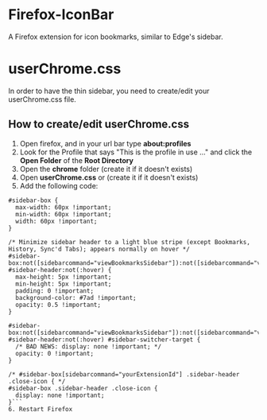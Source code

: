 # Firefox-IconBar
 A Firefox extension for icon bookmarks, similar to Edge's sidebar.

# userChrome.css
In order to have the thin sidebar, you need to create/edit your userChrome.css file.

## How to create/edit userChrome.css
1. Open firefox, and in your url bar type **about:profiles** 
2. Look for the Profile that says "This is the profile in use ..." and click the **Open Folder** of the **Root Directory**
3. Open the **chrome** folder (create it if it doesn't exists)
4. Open **userChrome.css** or (create it if it doesn't exists)
5. Add the following code:
```/* remove maximum/minimum width restriction of sidebar */
#sidebar-box {
  max-width: 60px !important;
  min-width: 60px !important;
  width: 60px !important;
}

/* Minimize sidebar header to a light blue stripe (except Bookmarks, History, Sync'd Tabs); appears normally on hover */
#sidebar-box:not([sidebarcommand="viewBookmarksSidebar"]):not([sidebarcommand="viewHistorySidebar"]):not([sidebarcommand="viewTabsSidebar"]) #sidebar-header:not(:hover) {
  max-height: 5px !important;
  min-height: 5px !important;
  padding: 0 !important;
  background-color: #7ad !important;
  opacity: 0.5 !important;
}

#sidebar-box:not([sidebarcommand="viewBookmarksSidebar"]):not([sidebarcommand="viewHistorySidebar"]):not([sidebarcommand="viewTabsSidebar"]) #sidebar-header:not(:hover) #sidebar-switcher-target {
  /* BAD NEWS: display: none !important; */
  opacity: 0 !important;
}

/* #sidebar-box[sidebarcommand="yourExtensionId"] .sidebar-header .close-icon { */
#sidebar-box .sidebar-header .close-icon {
  display: none !important;
}```
6. Restart Firefox